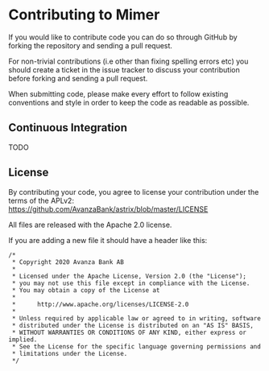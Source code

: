 # Contributing to Mimer
If you would like to contribute code you can do so through GitHub by forking the repository and sending a pull request. 

For non-trivial contributions (i.e other than fixing spelling errors etc) you should create a ticket in the issue tracker to discuss your contribution before forking and sending a pull request.

When submitting code, please make every effort to follow existing conventions and style in order to keep the code as readable as possible.

## Continuous Integration
TODO

## License

By contributing your code, you agree to license your contribution under the terms of the APLv2: https://github.com/AvanzaBank/astrix/blob/master/LICENSE

All files are released with the Apache 2.0 license.

If you are adding a new file it should have a header like this:

```
/*
 * Copyright 2020 Avanza Bank AB
 *
 * Licensed under the Apache License, Version 2.0 (the "License");
 * you may not use this file except in compliance with the License.
 * You may obtain a copy of the License at
 *
 *      http://www.apache.org/licenses/LICENSE-2.0
 *
 * Unless required by applicable law or agreed to in writing, software
 * distributed under the License is distributed on an "AS IS" BASIS,
 * WITHOUT WARRANTIES OR CONDITIONS OF ANY KIND, either express or implied.
 * See the License for the specific language governing permissions and
 * limitations under the License.
 */
 ```
